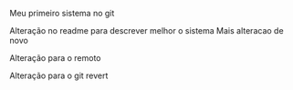 Meu primeiro sistema no git

Alteração no readme para descrever melhor o sistema
Mais alteracao de novo

Alteração para o remoto

Alteração para o git revert